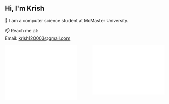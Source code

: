 ## Hi, I'm Krish
💬 I am a computer science student at McMaster University.

📫 Reach me at:\
Email: krish120003@gmail.com

<div>
<img alt="GitHub Metrics" src="/github-metrics.svg" align="left" width="45%"/>
<img alt="Commit Metrics" src="/metrics.plugin.isocalendar.fullyear.svg" align="right" width="45%"/>
</div>

<div>
<!-- <img alt="LeetCode Metrics" src="/metrics.plugin.leetcode.svg" align="left" width="30%"/> -->
<!-- <img alt="GitHub Habits Metrics" src="/metrics.plugin.habits.charts.svg" align="right" width="45%"/> -->
</div>
